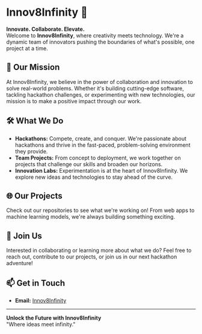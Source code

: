 # Innov8Infinity 🚀

**Innovate. Collaborate. Elevate.**  
Welcome to **Innov8Infinity**, where creativity meets technology. We're a dynamic team of innovators pushing the boundaries of what's possible, one project at a time.

## 🌟 Our Mission
At Innov8Infinity, we believe in the power of collaboration and innovation to solve real-world problems. Whether it's building cutting-edge software, tackling hackathon challenges, or experimenting with new technologies, our mission is to make a positive impact through our work.

## 🛠️ What We Do
- **Hackathons:** Compete, create, and conquer. We're passionate about hackathons and thrive in the fast-paced, problem-solving environment they provide.
- **Team Projects:** From concept to deployment, we work together on projects that challenge our skills and broaden our horizons.
- **Innovation Labs:** Experimentation is at the heart of Innov8Infinity. We explore new ideas and technologies to stay ahead of the curve.

## 🌐 Our Projects
Check out our repositories to see what we're working on! From web apps to machine learning models, we're always building something exciting.

## 🤝 Join Us
Interested in collaborating or learning more about what we do? Feel free to reach out, contribute to our projects, or join us in our next hackathon adventure!

## 📫 Get in Touch
- **Email:** [Innov8Infinity](mailto:letmeloveyou@telegmail.com)
---

**Unlock the Future with Innov8Infinity**  
"Where ideas meet infinity."
